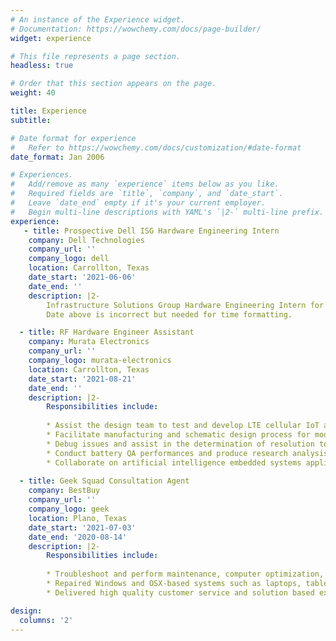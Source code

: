 ```yaml
---
# An instance of the Experience widget.
# Documentation: https://wowchemy.com/docs/page-builder/
widget: experience

# This file represents a page section.
headless: true

# Order that this section appears on the page.
weight: 40

title: Experience
subtitle:

# Date format for experience
#   Refer to https://wowchemy.com/docs/customization/#date-format
date_format: Jan 2006

# Experiences.
#   Add/remove as many `experience` items below as you like.
#   Required fields are `title`, `company`, and `date_start`.
#   Leave `date_end` empty if it's your current employer.
#   Begin multi-line descriptions with YAML's `|2-` multi-line prefix.
experience:
   - title: Prospective Dell ISG Hardware Engineering Intern
    company: Dell Technologies
    company_url: ''
    company_logo: dell
    location: Carrollton, Texas
    date_start: '2021-06-06'
    date_end: ''
    description: |2-
        Infrastructure Solutions Group Hardware Engineering Intern for Summer 2022. 
        Date above is incorrect but needed for time formatting.

  - title: RF Hardware Engineer Assistant
    company: Murata Electronics
    company_url: ''
    company_logo: murata-electronics
    location: Carrollton, Texas
    date_start: '2021-08-21'
    date_end: ''
    description: |2-
        Responsibilities include:
        
        * Assist the design team to test and develop LTE cellular IoT and Bluetooth/BLE products.
        * Facilitate manufacturing and schematic design process for modules, packages, circuit boards, and PCBs.
        * Debug issues and assist in the determination of resolution to issues discovered during testing.
        * Conduct battery QA performances and produce research analysis reports and presentations for end-user products.
        * Collaborate on artificial intelligence embedded systems application with Murata module.
        
  - title: Geek Squad Consultation Agent
    company: BestBuy
    company_url: ''
    company_logo: geek
    location: Plano, Texas
    date_start: '2021-07-03'
    date_end: '2020-08-14'
    description: |2-
        Responsibilities include:
        
        * Troubleshoot and perform maintenance, computer optimization, hardware, and software installation.
        * Repaired Windows and OSX-based systems such as laptops, tablets, and desktop computers as well as Android and iOS-based devices.
        * Delivered high quality customer service and solution based experiences.

design:
  columns: '2'
---
```

